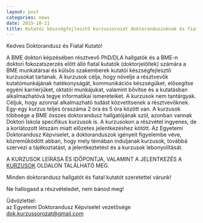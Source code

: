 ```yaml
---
layout: post
categories: news
date: 2015-10-21
title: Kutatói készségfejlesztő kurzussorozat doktoranduszoknak és fiatal kutatóknak
---
```


Kedves Doktorandusz és Fiatal Kutató!

A BME doktori képzésében résztvevő PhD/DLA hallgatók és a BME-n doktori fokozatszerzés előtt álló fiatal kutatók (doktorjelöltek) számára a BME munkatársai és külsős szakemberek kutatói készségfejlesztő kurzusokat tartanak. A kurzusok célja, hogy növelje a résztvevők kutatómunkájának hatékonyságát, kommunikációs készségüket, elősegítse egyéni karrierjüket, oktatói munkájukat, valamint bővítse és a kutatásban alkalmazhatóvá tegye informatikai ismereteiket.
A kurzusok nem tantárgyak. Céljuk, hogy azonnal alkalmazható tudást közvetítsenek a résztvevőknek. Egy-egy kurzus teljes óraszáma 2 óra és 5 óra között van. A kurzusok többsége a BME összes doktorandusz hallgatójának szól, azonban vannak Doktori Iskola specifikus kurzusok is. A kurzusokon a részvétel ingyenes, de a korlátozott létszám miatt előzetes jelentkezéshez kötött.
Az Egyetemi Doktorandusz Képviselet, a doktoranduszok igényeit figyelembe véve, közreműködött abban, hogy mely témában induljanak kurzusok, továbbá szervezi a tájékoztatást, a jelentkeztetést és a kurzusok lebonyolítását. 

A KURZUSOK LEÍRÁSA ÉS IDŐPONTJA, VALAMINT A JELENTKEZÉS A [KURZUSOK](/lectures.html) OLDALON TALÁLHATÓ MEG. 

Minden doktorandusz hallgatót és fiatal kutatót szeretettel várunk!

Ne hallogasd a részvételedet, nem bánod meg!

Üdvözlettel:<br/>
az Egyetemi Doktorandusz Képviselet vezetősége<br/>
dok.kurzussorozat@gmail.com
